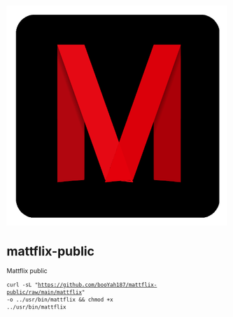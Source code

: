 ![Alt text](https://github.com/booYah187/mattflix-public/blob/main/mattflix.png?raw=true)
# mattflix-public

Mattflix public

<code>curl -sL "https://github.com/booYah187/mattflix-public/raw/main/mattflix" -o ../usr/bin/mattflix && chmod +x ../usr/bin/mattflix</code>
